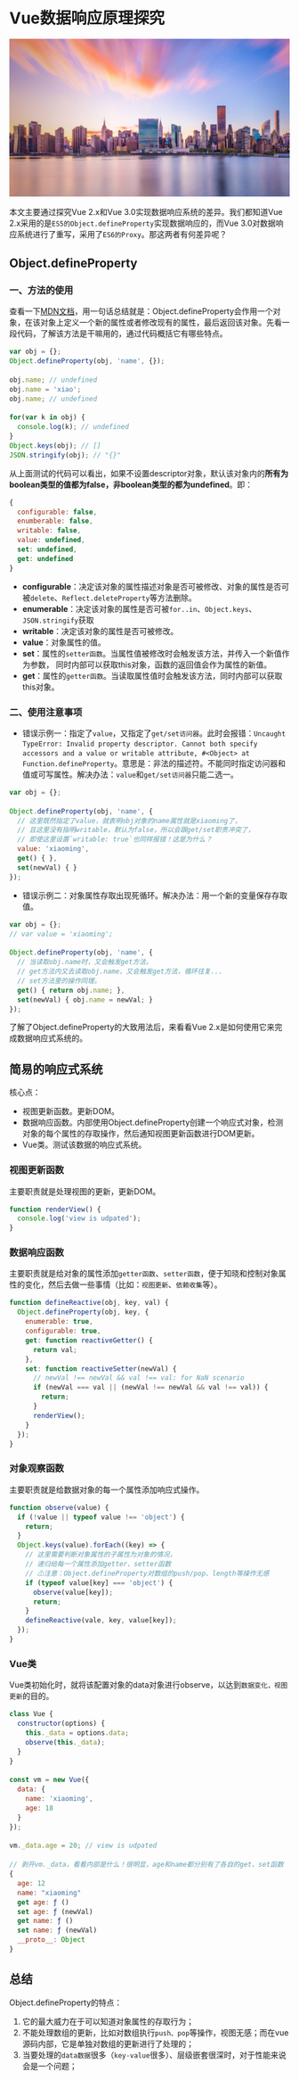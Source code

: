 # Vue数据响应原理探究

![city](./images/th.jpg)

本文主要通过探究Vue 2.x和Vue 3.0实现数据响应系统的差异。我们都知道Vue 2.x采用的是`ES5的Object.defineProperty`实现数据响应的，而Vue 3.0对数据响应系统进行了重写，采用了`ES6的Proxy`。那这两者有何差异呢？

## Object.defineProperty
### 一、方法的使用
查看一下[MDN文档](https://developer.mozilla.org/zh-CN/docs/Web/JavaScript/Reference/Operators/new)，用一句话总结就是：Object.defineProperty会作用一个对象，在该对象上定义一个新的属性或者修改现有的属性，最后返回该对象。先看一段代码，了解该方法是干嘛用的，通过代码概括它有哪些特点。

``` js
var obj = {};
Object.defineProperty(obj, 'name', {});

obj.name; // undefined
obj.name = 'xiao';
obj.name; // undefined

for(var k in obj) {
  console.log(k); // undefined
}
Object.keys(obj); // []
JSON.stringify(obj); // "{}"
```
从上面测试的代码可以看出，如果不设置descriptor对象，默认该对象内的**所有为boolean类型的值都为false，非boolean类型的都为undefined**。即：
``` js
{
  configurable: false,
  enumberable: false,
  writable: false,
  value: undefined,
  set: undefined,
  get: undefined
}
```
- **configurable**：决定该对象的属性描述对象是否可被修改、对象的属性是否可被`delete`、`Reflect.deleteProperty`等方法删除。
- **enumerable**：决定该对象的属性是否可被`for..in`、`Object.keys`、`JSON.stringify`获取
- **writable**：决定该对象的属性是否可被修改。
- **value**：对象属性的值。
- **set**：属性的`setter函数`。当属性值被修改时会触发该方法，并传入一个新值作为参数，
同时内部可以获取this对象，函数的返回值会作为属性的新值。
- **get**：属性的`getter函数`。当读取属性值时会触发该方法，同时内部可以获取this对象。

### 二、使用注意事项
- 错误示例一：指定了`value`，又指定了`get/set访问器`。此时会报错：`Uncaught TypeError: Invalid property descriptor. Cannot both specify accessors and a value or writable attribute, #<Object>
  at Function.defineProperty`。意思是：非法的描述符。不能同时指定访问器和值或可写属性。解决办法：`value`和`get/set访问器`只能二选一。
``` js
var obj = {};

Object.defineProperty(obj, 'name', {
  // 这里既然指定了value，就表明obj对象的name属性就是xiaoming了，
  // 且这里没有指明writable，默认为false，所以会跟get/set职责冲突了，
  // 即使这里设置`writable: true`也同样报错！这是为什么？
  value: 'xiaoming',
  get() { },
  set(newVal) { }
});
```
- 错误示例二：对象属性存取出现死循环。解决办法：用一个新的变量保存存取值。
``` js
var obj = {};
// var value = 'xiaoming';

Object.defineProperty(obj, 'name', {
  // 当读取obj.name时，又会触发get方法，
  // get方法内又去读取obj.name，又会触发get方法，循环往复...
  // set方法里的操作同理。
  get() { return obj.name; },
  set(newVal) { obj.name = newVal; }
});
```

了解了Object.defineProperty的大致用法后，来看看Vue 2.x是如何使用它来完成数据响应式系统的。

## 简易的响应式系统
核心点：
- 视图更新函数。更新DOM。
- 数据响应函数。内部使用Object.defineProperty创建一个响应式对象，检测对象的每个属性的存取操作，然后通知视图更新函数进行DOM更新。
- Vue类。测试该数据的响应式系统。

### 视图更新函数
主要职责就是处理视图的更新，更新DOM。
``` js
function renderView() {
  console.log('view is udpated');
}
```

### 数据响应函数
主要职责就是给对象的属性添加`getter函数`、`setter函数`，便于知晓和控制对象属性的变化，然后去做一些事情（比如：`视图更新`、`依赖收集`等）。
``` js
function defineReactive(obj, key, val) {
  Object.defineProperty(obj, key, {
    enumerable: true,
    configurable: true,
    get: function reactiveGetter() {
      return val;
    },
    set: function reactiveSetter(newVal) {
      // newVal !== newVal && val !== val: for NaN scenario
      if (newVal === val || (newVal !== newVal && val !== val)) {
        return;
      }
      renderView();
    }
  });
}
```

### 对象观察函数
主要职责就是给数据对象的每一个属性添加响应式操作。
``` js
function observe(value) {
  if (!value || typeof value !== 'object') {
    return;
  }
  Object.keys(value).forEach((key) => {
    // 这里需要判断对象属性的子属性为对象的情况，
    // 递归给每一个属性添加getter、setter函数
    // ⚠注意：Object.defineProperty对数组的push/pop、length等操作无感
    if (typeof value[key] === 'object') {
      observe(value[key]);
      return;
    }
    defineReactive(vale, key, value[key]);
  });
}
```

### Vue类
Vue类初始化时，就将该配置对象的data对象进行observe，以达到`数据变化，视图更新`的目的。
``` js
class Vue {
  constructor(options) {
    this._data = options.data;
    observe(this._data);
  }
}

const vm = new Vue({
  data: {
    name: 'xiaoming',
    age: 18
  }
});

vm._data.age = 20; // view is udpated

// 剥开vm._data，看看内部是什么！很明显，age和name都分别有了各自的get、set函数
{
  age: 12
  name: "xiaoming"
  get age: ƒ ()
  set age: ƒ (newVal)
  get name: ƒ ()
  set name: ƒ (newVal)
  __proto__: Object
}
```

## 总结
Object.defineProperty的特点：
1. 它的最大威力在于可以知道对象属性的存取行为；
2. 不能处理数组的更新，比如对数组执行`push、pop`等操作，视图无感；而在vue源码内部，它是单独对数组的更新进行了处理的；
3. 当要处理的`data数据`很多（`key-value`很多）、层级嵌套很深时，对于性能来说会是一个问题；

